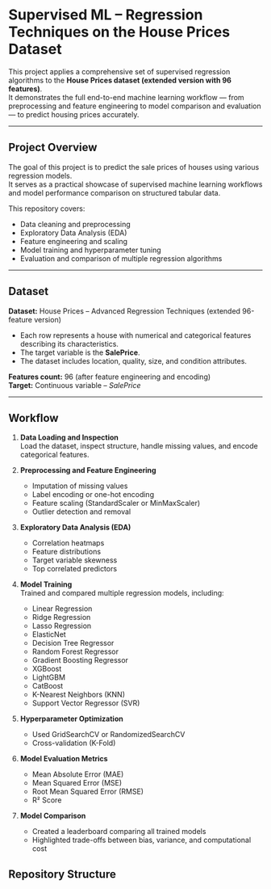 # Supervised ML – Regression Techniques on the House Prices Dataset

This project applies a comprehensive set of supervised regression algorithms to the **House Prices dataset (extended version with 96 features)**.  
It demonstrates the full end-to-end machine learning workflow — from preprocessing and feature engineering to model comparison and evaluation — to predict housing prices accurately.

---

## Project Overview

The goal of this project is to predict the sale prices of houses using various regression models.  
It serves as a practical showcase of supervised machine learning workflows and model performance comparison on structured tabular data.

This repository covers:
- Data cleaning and preprocessing  
- Exploratory Data Analysis (EDA)  
- Feature engineering and scaling  
- Model training and hyperparameter tuning  
- Evaluation and comparison of multiple regression algorithms  

---

## Dataset

**Dataset:** House Prices – Advanced Regression Techniques (extended 96-feature version)  
- Each row represents a house with numerical and categorical features describing its characteristics.  
- The target variable is the **SalePrice**.  
- The dataset includes location, quality, size, and condition attributes.

**Features count:** 96 (after feature engineering and encoding)  
**Target:** Continuous variable – *SalePrice*  

---

## Workflow

1. **Data Loading and Inspection**  
   Load the dataset, inspect structure, handle missing values, and encode categorical features.  

2. **Preprocessing and Feature Engineering**  
   - Imputation of missing values  
   - Label encoding or one-hot encoding  
   - Feature scaling (StandardScaler or MinMaxScaler)  
   - Outlier detection and removal  

3. **Exploratory Data Analysis (EDA)**  
   - Correlation heatmaps  
   - Feature distributions  
   - Target variable skewness  
   - Top correlated predictors  

4. **Model Training**  
   Trained and compared multiple regression models, including:
   - Linear Regression  
   - Ridge Regression  
   - Lasso Regression  
   - ElasticNet  
   - Decision Tree Regressor  
   - Random Forest Regressor  
   - Gradient Boosting Regressor  
   - XGBoost  
   - LightGBM  
   - CatBoost  
   - K-Nearest Neighbors (KNN)  
   - Support Vector Regressor (SVR)  

5. **Hyperparameter Optimization**  
   - Used GridSearchCV or RandomizedSearchCV  
   - Cross-validation (K-Fold)  

6. **Model Evaluation Metrics**
   - Mean Absolute Error (MAE)  
   - Mean Squared Error (MSE)  
   - Root Mean Squared Error (RMSE)  
   - R² Score  

7. **Model Comparison**
   - Created a leaderboard comparing all trained models  
   - Highlighted trade-offs between bias, variance, and computational cost  

## Repository Structure

